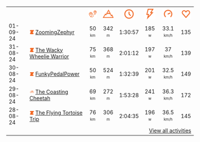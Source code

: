 <table>
    <tr>
        <th></th>
        <th></th>
        <th align="center"><img src="https://raw.githubusercontent.com/robiningelbrecht/strava-activities/master/public/distance.svg" width="30" alt="distance" title="distance"/></th>
        <th align="center"><img src="https://raw.githubusercontent.com/robiningelbrecht/strava-activities/master/public/elevation.svg" width="30" alt="elevation" title="elevation"/></th>
        <th align="center"><img src="https://raw.githubusercontent.com/robiningelbrecht/strava-activities/master/public/time.svg" width="30" alt="time" title="time"/></th>
        <th align="center"><img src="https://raw.githubusercontent.com/robiningelbrecht/strava-activities/master/public/average-watt.svg" width="30" alt="average watts" title="average watts"/></th>
        <th align="center"><img src="https://raw.githubusercontent.com/robiningelbrecht/strava-activities/master/public/average-speed.svg" width="30" alt="average speed" title="average speed"/></th>
        <th align="center"><img src="https://raw.githubusercontent.com/robiningelbrecht/strava-activities/master/public/heart-rate.svg" width="30" alt="average heart rate" title="average heart rate"/></th>
    </tr>
            <tr>
            <td>01-09-24</td>
            <td>
                                <img src="https://raw.githubusercontent.com/robiningelbrecht/strava-activities/master/public/activity-virtual-ride-zwift.svg" width="12" alt="ZoomingZephyr" title="ZoomingZephyr"/>
<a href="https://www.strava.com/activities/12300106966" title="Kcal: 965 | Gear: None ">ZoomingZephyr</a>
            </td>
            <td align="center">50 <sup><sub>km</sub></sup></td>
            <td align="center">342 <sup><sub>m</sub></sup></td>
            <td align="center">1:30:57</td>
            <td align="center">185 <sup><sub>w</sub></sup></td>
            <td align="center">33.1 <sup><sub>km/h</sub></sup></td>
            <td align="center">135</td>
        </tr>
            <tr>
            <td>31-08-24</td>
            <td>
                                <img src="https://raw.githubusercontent.com/robiningelbrecht/strava-activities/master/public/activity-virtual-ride-zwift.svg" width="12" alt="The Wacky Wheelie Warrior" title="The Wacky Wheelie Warrior"/>
<a href="https://www.strava.com/activities/12291196797" title="Kcal: 1367 | Gear: None ">The Wacky Wheelie Warrior</a>
            </td>
            <td align="center">75 <sup><sub>km</sub></sup></td>
            <td align="center">368 <sup><sub>m</sub></sup></td>
            <td align="center">2:01:12</td>
            <td align="center">197 <sup><sub>w</sub></sup></td>
            <td align="center">37 <sup><sub>km/h</sub></sup></td>
            <td align="center">139</td>
        </tr>
            <tr>
            <td>30-08-24</td>
            <td>
                                <img src="https://raw.githubusercontent.com/robiningelbrecht/strava-activities/master/public/activity-virtual-ride-zwift.svg" width="12" alt="FunkyPedalPower" title="FunkyPedalPower"/>
<a href="https://www.strava.com/activities/12283865844" title="Kcal: 1066 | Gear: None ">FunkyPedalPower</a>
            </td>
            <td align="center">50 <sup><sub>km</sub></sup></td>
            <td align="center">524 <sup><sub>m</sub></sup></td>
            <td align="center">1:32:39</td>
            <td align="center">201 <sup><sub>w</sub></sup></td>
            <td align="center">32.5 <sup><sub>km/h</sub></sup></td>
            <td align="center">149</td>
        </tr>
            <tr>
            <td>29-08-24</td>
            <td>
                <img src="https://raw.githubusercontent.com/robiningelbrecht/strava-activities/master/public/activity-ride.svg" width="12" alt="The Coasting Cheetah" title="The Coasting Cheetah"/>
<a href="https://www.strava.com/activities/12276065771" title="Kcal: 1805 | Gear: None ">The Coasting Cheetah</a>
            </td>
            <td align="center">69 <sup><sub>km</sub></sup></td>
            <td align="center">272 <sup><sub>m</sub></sup></td>
            <td align="center">1:53:28</td>
            <td align="center">241 <sup><sub>w</sub></sup></td>
            <td align="center">36.3 <sup><sub>km/h</sub></sup></td>
            <td align="center">172</td>
        </tr>
            <tr>
            <td>28-08-24</td>
            <td>
                                <img src="https://raw.githubusercontent.com/robiningelbrecht/strava-activities/master/public/activity-virtual-ride-zwift.svg" width="12" alt="The Flying Tortoise Trip" title="The Flying Tortoise Trip"/>
<a href="https://www.strava.com/activities/12266060682" title="Kcal: 1402 | Gear: None ">The Flying Tortoise Trip</a>
            </td>
            <td align="center">76 <sup><sub>km</sub></sup></td>
            <td align="center">306 <sup><sub>m</sub></sup></td>
            <td align="center">2:04:35</td>
            <td align="center">196 <sup><sub>w</sub></sup></td>
            <td align="center">36.5 <sup><sub>km/h</sub></sup></td>
            <td align="center">145</td>
        </tr>
                <tr>
            <td colspan="8" align="right"><a href="https://github.com/robiningelbrecht/strava-activities#activities">View all activities</a></td>
        </tr>
    </table>

